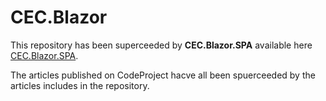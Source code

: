 # CEC.Blazor

This repository has been superceeded by **CEC.Blazor.SPA** available here [CEC.Blazor.SPA](https://github.com/ShaunCurtis/CEC.Blazor.SPA).

The articles published on CodeProject hacve all been spuerceeded by the articles includes in the repository. 
